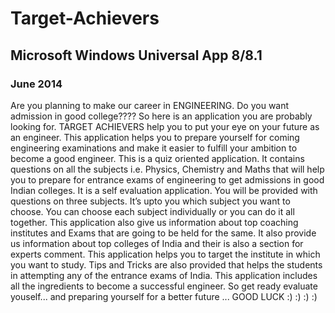 # Target-Achievers
## Microsoft Windows Universal App 8/8.1
### June 2014 

 
Are you planning to make our career in ENGINEERING.
Do you want admission in good college????
So here is an application you are probably looking for.
TARGET ACHIEVERS help you to put your eye on your future as an engineer.
This application helps you to prepare yourself for coming engineering examinations and
make it easier to fulfill your ambition to become a good engineer.
This is a quiz oriented application. It contains questions on all the subjects i.e. Physics,
Chemistry and Maths that will help you to prepare for entrance exams of engineering to get
admissions in good Indian colleges.
It is a self evaluation application. You will be provided with questions on three subjects. It’s
upto you which subject you want to choose. You can choose each subject individually or you
can do it all together.
This application also give us information about top coaching institutes and Exams that are
going to be held for the same. It also provide us information about top colleges of India and
their is also a section for experts comment.
This application helps you to target the institute in which you want to study.
Tips and Tricks are also provided that helps the students in attempting any of the entrance
exams of India.
This application includes all the ingredients to become a successful engineer.
So get ready evaluate youself... and preparing yourself for a better future ...
GOOD LUCK :) :) :) :)
